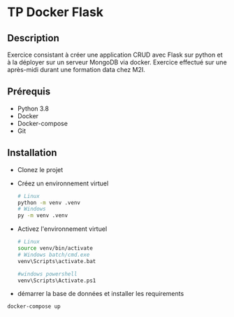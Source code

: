# TP Docker Flask

## Description

Exercice consistant à créer une application CRUD avec Flask sur python et à la déployer sur un serveur MongoDB via docker. Exercice effectué sur une après-midi durant une formation data chez M2I.

## Prérequis

- Python 3.8
- Docker
- Docker-compose
- Git

## Installation

- Clonez le projet
- Créez un environnement virtuel

    ```bash
    # Linux
    python -m venv .venv
    # Windows
    py -m venv .venv
    ```

- Activez l'environnement virtuel

    ```bash
    # Linux
    source venv/bin/activate
    # Windows batch/cmd.exe
    venv\Scripts\activate.bat

    #windows powershell
    venv\Scripts\Activate.ps1
    ```

- démarrer la base de données et installer les requirements

```bash
docker-compose up
```

